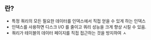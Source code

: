 
## 란?

* 특정 쿼리의 모든 필요한 데이터를 인덱스에서 직접 얻을 수 있게 하는 인덱스
* 인덱스를 사용하면 디스크 I/O 를 줄이고 쿼리 성능을 크게 향상 시킬 수 있음.
* 쿼리가 테이블의 데이터 페이지를 직접 접근하는 것을 방지하여 ㅅ